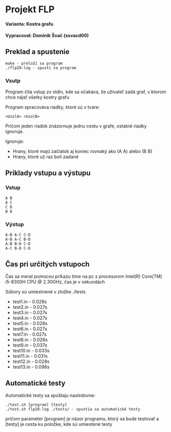 # Projekt FLP
#### Varianta: Kostra grafu
#### Vypracoval: Dominik Švač (xsvacd00)

## Preklad a spustenie

```
make - preloží sa program
./flp20-log - spustí sa program
```

### Vsutp
Program číta vstup zo stdin, kde sa očakáva, že uživateľ zadá graf, v ktorom chce nájsť všetky kostry grafu

Program spracováva riadky, ktoré sú v tvare:
```
<UzolA> <UzolB> 
```
Pričom jeden riadok znázornuje jednu cestu v grafe, ostatné riadky ignoruje.

Ignoruje:
* Hrany, ktoré majú začiatok aj koniec rovnaký ako (A A) alebo (B B)
* Hrany, ktoré už raz boli zadané
## Príklady vstupu a výstupu
### Vstup
```
A B
A C
C D
B D
```

### Výstup
```
A-B A-C C-D
A-B A-C B-D
A-B B-D C-D
A-C B-D C-D

```

## Čas pri určitých vstupoch
Čas sa meral pomocou príkazu time na pc s procesorom Intel(R) Core(TM) i5-8300H CPU @ 2.30GHz, čas je v sekundách

Súbory sú umiestnené v zložke ./tests 
* test1.in - 0.028s
* test2.in - 0.027s
* test3.in - 0.027s
* test4.in - 0.027s
* test5.in - 0.028s
* test6.in - 0.027s
* test7.in - 0.027s
* test8.in - 0.028s
* test9.in - 0.037s
* test10.in - 0.033s
* test11.in - 0.031s
* test12.in - 0.028s
* test13.in - 0.096s

## Automatické testy
Automatické testy sa spúštaju nasledovne:

```
./test.sh [program] [testy]
./test.sh flp20-log ./tests/ - spustia sa automatické testy
```
pričom parameter [program] je názor programu, ktorý sa bude testovať a [testy] je cesta ku položke, kde sú umiestené testy
